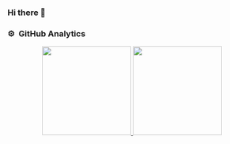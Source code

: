 ### Hi there 👋

### ⚙️ &nbsp;GitHub Analytics
<p align="center">
<a href="https://github.com/marcelTau">
  <img height="180em" src="https://github-readme-stats-eight-theta.vercel.app/api?username=marcelTau&show_icons=true&theme=gruvbox&include_all_commits=true&count_private=true"/>
  <img height="180em" src="https://github-readme-stats-eight-theta.vercel.app/api/top-langs/?username=marcelTau&layout=compact&langs_count=8&theme=gruvbox"/>
</a>
</p>

<!--
**marcelTau/marcelTau** is a ✨ _special_ ✨ repository because its `README.md` (this file) appears on your GitHub profile.

Here are some ideas to get you started:

- 🔭 I’m currently working on ...
- 🌱 I’m currently learning ...
- 👯 I’m looking to collaborate on ...
- 🤔 I’m looking for help with ...
- 💬 Ask me about ...
- 📫 How to reach me: ...
- 😄 Pronouns: ...
- ⚡ Fun fact: ...
-->
